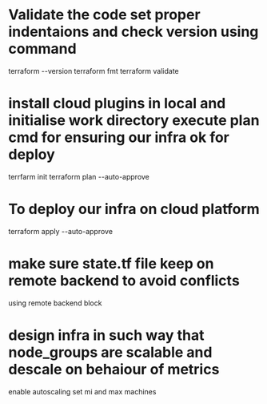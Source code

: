 # Validate the code set proper indentaions and check version using command
terraform --version
terraform fmt
terraform validate

# install cloud plugins in local and initialise work directory execute plan cmd for ensuring our infra ok for deploy
terrfarm init
terraform plan --auto-approve

# To deploy our infra on cloud platform 
terraform apply --auto-approve

# make sure state.tf file keep on remote backend to avoid conflicts
using remote backend block

# design infra in such way that node_groups are scalable and descale on behaiour of metrics
enable autoscaling set mi and max machines
